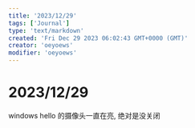 ```yaml
---
title: '2023/12/29'
tags: ['Journal']
type: 'text/markdown'
created: 'Fri Dec 29 2023 06:02:43 GMT+0000 (GMT)'
creator: 'oeyoews'
modifier: 'oeyoews'
---
```


# 2023/12/29

windows hello 的摄像头一直在亮, 绝对是没关闭
